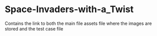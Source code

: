 # Space-Invaders-with-a_Twist
Contains the link to both the main file assets file where the images are stored and the test case file
